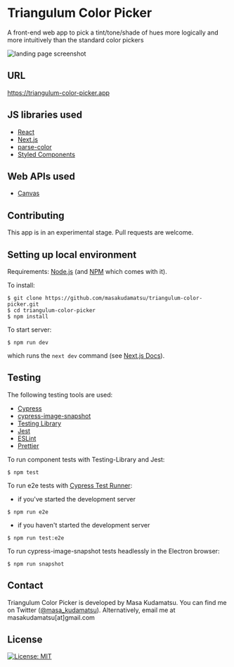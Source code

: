 # Triangulum Color Picker

A front-end web app to pick a tint/tone/shade of hues more logically and more intuitively than the standard color pickers

![landing page screenshot](public/thumbnail.png)

## URL

https://triangulum-color-picker.app

## JS libraries used

- [React](https://reactjs.org/)
- [Next.js](https://nextjs.org/)
- [parse-color](https://github.com/substack/parse-color)
- [Styled Components](https://styled-components.com/)

## Web APIs used

- [Canvas](https://developer.mozilla.org/en-US/docs/Web/API/Canvas_API)

## Contributing

This app is in an experimental stage. Pull requests are welcome.

## Setting up local environment

Requirements: [Node.js](http://nodejs.org/) (and [NPM](https://npmjs.org/) which comes with it).

To install:
```
$ git clone https://github.com/masakudamatsu/triangulum-color-picker.git
$ cd triangulum-color-picker
$ npm install
```
To start server:
```
$ npm run dev
```
which runs the `next dev` command (see [Next.js Docs](https://nextjs.org/docs/api-reference/cli#development)).

## Testing

The following testing tools are used:
- [Cypress](https://www.cypress.io/)
- [cypress-image-snapshot](https://www.npmjs.com/package/cypress-image-snapshot)
- [Testing Library](https://testing-library.com/)
- [Jest](https://jestjs.io/)
- [ESLint](https://eslint.org/)
- [Prettier](https://prettier.io/)

To run component tests with Testing-Library and Jest:
```
$ npm test
```

To run e2e tests with [Cypress Test Runner](https://docs.cypress.io/guides/core-concepts/test-runner.html#Overview):
- if you've started the development server
```
$ npm run e2e
```
- if you haven't started the development server
```
$ npm run test:e2e
```

To run cypress-image-snapshot tests headlessly in the Electron browser:
```
$ npm run snapshot
```

## Contact

Triangulum Color Picker is developed by Masa Kudamatsu. You can find me on Twitter ([@masa_kudamatsu](https://twitter.com/masa_kudamatsu)). Alternatively, email me at masakudamatsu[at]gmail.com

## License

[![License: MIT](https://img.shields.io/badge/License-MIT-yellow.svg)](https://opensource.org/licenses/MIT)
